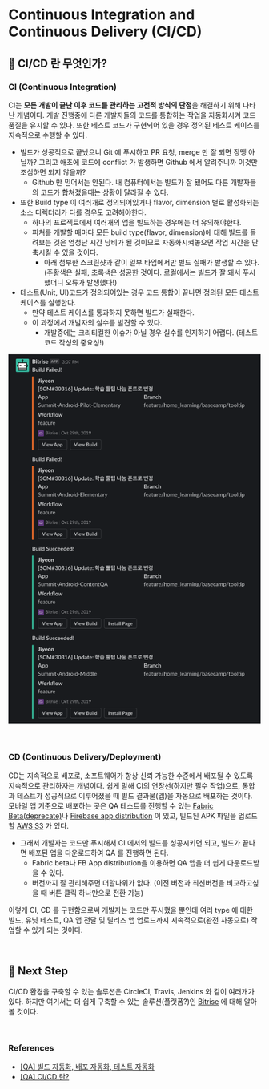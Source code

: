 # Continuous Integration and Continuous Delivery (CI/CD)



## 📌 CI/CD 란 무엇인가?

### CI (Continuous Integration) 

CI는 **모든 개발이 끝난 이후 코드를 관리하는 고전적 방식의 단점**을 해결하기 위해 나타난 개념이다. 개발 진행중에 다른 개발자들의 코드를 통합하는 작업을 자동화시켜 코드 품질을 유지할 수 있다. 또한 테스트 코드가 구현되어 있을 경우 정의된 테스트 케이스를 지속적으로 수행할 수 있다.

- 빌드가 성공적으로 끝났으니 Git 에 푸시하고 PR 요청, merge 만 잘 되면 장땡 아닐까? 그리고 애초에 코드에 conflict 가 발생하면 Github 에서 알려주니까 이것만 조심하면 되지 않을까?
  - Github 만 믿어서는 안된다. 내 컴퓨터에서는 빌드가 잘 됐어도 다른 개발자들의 코드가 합쳐졌을때는 상황이 달라질 수 있다.
- 또한 Build type 이 여러개로 정의되어있거나 flavor, dimension 별로 활성화되는 소스 디렉터리가 다를 경우도 고려해야한다.
  - 하나의 프로젝트에서 여러개의 앱을 빌드하는 경우에는 더 유의해야한다.
  - 피쳐를 개발할 때마다 모든 build type(flavor, dimension)에 대해 빌드를 돌려보는 것은 엄청난 시간 낭비가 될 것이므로 자동화시켜놓으면 작업 시간을 단축시킬 수 있을 것이다.
    - 아래 첨부한 스크린샷과 같이 일부 타입에서만 빌드 실패가 발생할 수 있다. (주황색은 실패, 초록색은 성공한 것이다. 로컬에서는 빌드가 잘 돼서 푸시했더니 오류가 발생했다!)
- 테스트(Unit, UI)코드가 정의되어있는 경우 코드 통합이 끝나면 정의된 모든 테스트케이스를 실행한다.
  - 만약 테스트 케이스를 통과하지 못하면 빌드가 실패한다.
  - 이 과정에서 개발자의 실수를 발견할 수 있다.
    - 개발중에는 크리티컬한 이슈가 아닐 경우 실수를 인지하기 어렵다. (테스트 코드 작성의 중요성!)

![](./images/bitrise_build_failed.png)

<br>

### CD (Continuous Delivery/Deployment)

CD는 지속적으로 배포로, 소프트웨어가 항상 신뢰 가능한 수준에서 배포될 수 있도록 지속적으로 관리하자는 개념이다. 쉽게 말해 CI의 연장선(하지만 필수 작업)으로, 통합과 테스트가 성공적으로 이루어졌을 때 빌드 결과물(앱)을 자동으로 배포하는 것이다. 모바일 앱 기준으로 배포하는 곳은 QA 테스트를 진행할 수 있는 [Fabric Beta(deprecate)](https://github.com/dhkeum9886/AndroidDevCurriculum/blob/master/KnowreSpecific/CICD/Bitrise/Beta/Beta.md)나 [Firebase app distribution](https://github.com/dhkeum9886/AndroidDevCurriculum/blob/master/KnowreSpecific/CICD/Bitrise/AppDistributions/AppDistributions.md) 이 있고, 빌드된 APK 파일을 업로드할 [AWS S3](https://github.com/dhkeum9886/AndroidDevCurriculum/blob/master/KnowreSpecific/CICD/Bitrise/Aws/Aws.md) 가 있다.

- 그래서 개발자는 코드만 푸시해서 CI 에서의 빌드를 성공시키면 되고, 빌드가 끝나면 배포된 앱을 다운로드하여 QA 를 진행하면 된다.
  - Fabric beta나 FB App distribution을 이용하면 QA 앱을 더 쉽게 다운로드받을 수 있다.
  - 버전까지 잘 관리해주면 더할나위가 없다. (이전 버전과 최신버전을 비교하고싶을 때 버튼 클릭 하나만으로 전환 가능)

이렇게 CI, CD 를 구현함으로써 개발자는 코드만 푸시했을 뿐인데 여러 type 에 대한 빌드, 유닛 테스트, QA 앱 전달 및 릴리즈 앱 업로드까지 지속적으로(완전 자동으로) 작업할 수 있게 되는 것이다.

<br>

## 📌 Next Step

CI/CD 환경을 구축할 수 있는 솔루션은 CircleCI, Travis, Jenkins 와 같이 여러개가 있다. 하지만 여기서는 더 쉽게 구축할 수 있는 솔루션(플랫폼?)인 [Bitrise](https://github.com/dhkeum9886/AndroidDevCurriculum/blob/master/KnowreSpecific/CICD/Bitrise/Bitrise.md) 에 대해 알아볼 것이다.



<br>

### References

- [[QA] 빌드 자동화, 배포 자동화, 테스트 자동화](https://itholic.github.io/qa-build-automation/)
- [[QA] CI/CD 란?](https://itholic.github.io/qa-cicd/)